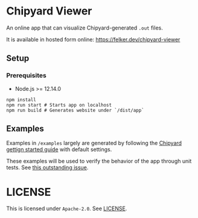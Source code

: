 # Chipyard Viewer

An online app that can visualize Chipyard-generated `.out` files.

It is available in hosted form online: https://felker.dev/chipyard-viewer

## Setup

### Prerequisites

* Node.js >= 12.14.0

```
npm install
npm run start # Starts app on localhost
npm run build # Generates website under `/dist/app`
```

## Examples

Examples in `/examples` largely are generated by following the [Chipyard gettign started guide](https://chipyard.readthedocs.io/en/latest/Simulation/Software-RTL-Simulation.html#verilator-open-source) with default settings.

These examples will be used to verify the behavior of the app through unit
tests. See [this outstanding issue](https://github.com/Fleker/chipyard-viewer/issues/16).

# LICENSE

This is licensed under `Apache-2.0`. See [LICENSE](LICENSE).
